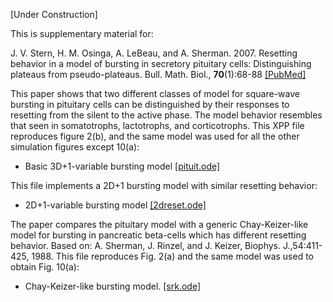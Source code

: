 [Under Construction]

This is supplementary material for:

J. V. Stern, H. M. Osinga, A. LeBeau, and A. Sherman. 2007. Resetting behavior in a model of bursting in secretory pituitary cells: Distinguishing plateaus from pseudo-plateaus. Bull. Math. Biol., __70__(1):68-88 [[PubMed]](https://pubmed.ncbi.nlm.nih.gov/17703340/)

This paper shows that two different classes of model for square-wave bursting in pituitary cells can be distinguished by their responses to resetting from the silent to the active phase. The model behavior resembles that seen in somatotrophs, lactotrophs, and corticotrophs.
This XPP file reproduces figure 2(b), and the same model was used for all the other simulation figures except 10(a):

* Basic 3D+1-variable bursting model [[pituit.ode]](pituit.ode)

This file implements a 2D+1 bursting model with similar resetting behavior:

* 2D+1-variable bursting model [[2dreset.ode]](2dreset.ode)

The paper compares the pituitary model with a generic Chay-Keizer-like model for bursting in pancreatic beta-cells which has different resetting behavior.
Based on: A. Sherman, J. Rinzel, and J. Keizer, Biophys. J.,54:411-425, 1988.
This file reproduces Fig. 2(a) and the same model was used to obtain Fig. 10(a):

* Chay-Keizer-like bursting model. [[srk.ode]](srk.ode)
